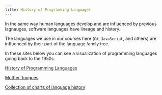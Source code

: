 ```yaml
---
title: History of Programming Languages
---
```


In the same way human languages develop and are influenced by previous
lagnauges, software languages have lineage and history.

The languages we use in our courses here (`C#`, `JavaScript`, and others) are
influenced by their part of the language family tree.

In these sites below you can see a visualization of programming languages going
back to the 1950s.

[History of Programming Languages](https://www.thesoftwareguild.com/blog/history-of-programming-languages/)

[Mother Tongues](https://www.digibarn.com/collections/posters/tongues/ComputerLanguagesChart.png)

[Collection of charts of language history](http://rigaux.org/language-study/diagram.html)
